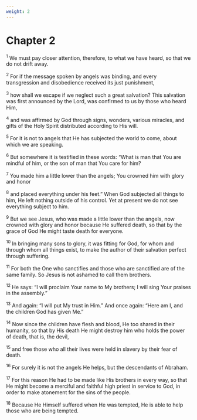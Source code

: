```yaml
---
weight: 2
---
```


# Chapter 2

<sup>1</sup> We must pay closer attention, therefore, to what we have heard, so that we do not drift away. 

<sup>2</sup> For if the message spoken by angels was binding, and every transgression and disobedience received its just punishment, 

<sup>3</sup> how shall we escape if we neglect such a great salvation? This salvation was first announced by the Lord, was confirmed to us by those who heard Him, 

<sup>4</sup> and was affirmed by God through signs, wonders, various miracles, and gifts of the Holy Spirit distributed according to His will. 

<sup>5</sup> For it is not to angels that He has subjected the world to come, about which we are speaking. 

<sup>6</sup> But somewhere it is testified in these words: “What is man that You are mindful of him, or the son of man that You care for him? 

<sup>7</sup> You made him a little lower than the angels; You crowned him with glory and honor 

<sup>8</sup> and placed everything under his feet.” When God subjected all things to him, He left nothing outside of his control. Yet at present we do not see everything subject to him. 

<sup>9</sup> But we see Jesus, who was made a little lower than the angels, now crowned with glory and honor because He suffered death, so that by the grace of God He might taste death for everyone. 

<sup>10</sup> In bringing many sons to glory, it was fitting for God, for whom and through whom all things exist, to make the author of their salvation perfect through suffering. 

<sup>11</sup> For both the One who sanctifies and those who are sanctified are of the same family. So Jesus is not ashamed to call them brothers. 

<sup>12</sup> He says: “I will proclaim Your name to My brothers; I will sing Your praises in the assembly.” 

<sup>13</sup> And again: “I will put My trust in Him.” And once again: “Here am I, and the children God has given Me.” 

<sup>14</sup> Now since the children have flesh and blood, He too shared in their humanity, so that by His death He might destroy him who holds the power of death, that is, the devil, 

<sup>15</sup> and free those who all their lives were held in slavery by their fear of death. 

<sup>16</sup> For surely it is not the angels He helps, but the descendants of Abraham. 

<sup>17</sup> For this reason He had to be made like His brothers in every way, so that He might become a merciful and faithful high priest in service to God, in order to make atonement for the sins of the people. 

<sup>18</sup> Because He Himself suffered when He was tempted, He is able to help those who are being tempted. 


